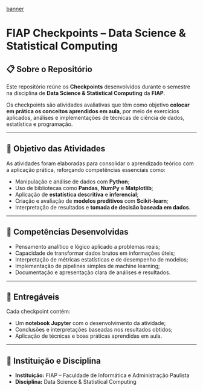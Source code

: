 [banner](./assets/banner.png)

# FIAP Checkpoints – Data Science & Statistical Computing

## 📋 Sobre o Repositório
Este repositório reúne os **Checkpoints** desenvolvidos durante o semestre na disciplina de **Data Science & Statistical Computing** da **FIAP**.  

Os checkpoints são atividades avaliativas que têm como objetivo **colocar em prática os conceitos aprendidos em aula**, por meio de exercícios aplicados, análises e implementações de técnicas de ciência de dados, estatística e programação.

---

## 🎯 Objetivo das Atividades
As atividades foram elaboradas para consolidar o aprendizado teórico com a aplicação prática, reforçando competências essenciais como:

- Manipulação e análise de dados com **Python**;
- Uso de bibliotecas como **Pandas**, **NumPy** e **Matplotlib**;
- Aplicação de **estatística descritiva** e **inferencial**;
- Criação e avaliação de **modelos preditivos** com **Scikit-learn**;
- Interpretação de resultados e **tomada de decisão baseada em dados**.

---

## 🧠 Competências Desenvolvidas
- Pensamento analítico e lógico aplicado a problemas reais;
- Capacidade de transformar dados brutos em informações úteis;
- Interpretação de métricas estatísticas e de desempenho de modelos;
- Implementação de pipelines simples de machine learning;
- Documentação e apresentação clara de análises e resultados.

---

## 🧾 Entregáveis
Cada checkpoint contém:
- Um **notebook Jupyter** com o desenvolvimento da atividade;
- Conclusões e interpretações baseadas nos resultados obtidos;
- Aplicação de técnicas e boas práticas aprendidas em aula.

---

## 📅 Instituição e Disciplina
- **Instituição:** FIAP – Faculdade de Informática e Administração Paulista  
- **Disciplina:** Data Science & Statistical Computing